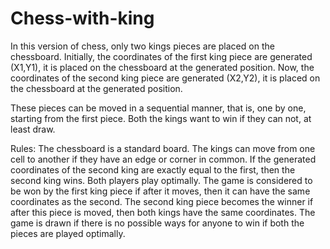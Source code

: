 # Chess-with-king
In this version of chess, only two kings pieces are placed on the chessboard. Initially, the coordinates of the first king piece are generated (X1,Y1), it is placed on the chessboard at the generated position. Now, the coordinates of the second king piece are generated (X2,Y2), it is placed on the chessboard at the generated position.

These pieces can be moved in a sequential manner, that is, one by one, starting from the first piece. Both the kings want to win if they can not, at least draw.

Rules:
The chessboard is a standard  board.
The kings can move from one cell to another if they have an edge or corner in common.
If the generated coordinates of the second king are exactly equal to the first, then the second king wins.
Both players play optimally.
The game is considered to be won by the first king piece if after it moves, then it can have the same coordinates as the second. The second king piece becomes the winner if after this piece is moved, then both kings have the same coordinates. The game is drawn if there is no possible ways for anyone to win if both the pieces are played optimally.
